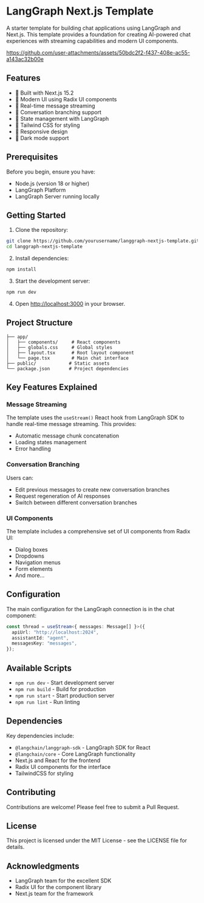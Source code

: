 # LangGraph Next.js Template

A starter template for building chat applications using LangGraph and Next.js. This template provides a foundation for creating AI-powered chat experiences with streaming capabilities and modern UI components.
 

https://github.com/user-attachments/assets/50bdc2f2-f437-408e-ac55-a143ac32b00e



## Features

- 🚀 Built with Next.js 15.2
- 🎨 Modern UI using Radix UI components
- 🔄 Real-time message streaming
- 🌳 Conversation branching support
- 🎯 State management with LangGraph
- 🎨 Tailwind CSS for styling
- 📱 Responsive design
- 🌙 Dark mode support

## Prerequisites

Before you begin, ensure you have:

- Node.js (version 18 or higher)
- LangGraph Platform
- LangGraph Server running locally

## Getting Started

1. Clone the repository:
```bash
git clone https://github.com/yourusername/langgraph-nextjs-template.git
cd langgraph-nextjs-template
```

2. Install dependencies:
```bash
npm install
```

3. Start the development server:
```bash
npm run dev
```

4. Open [http://localhost:3000](http://localhost:3000) in your browser.

## Project Structure

```
├── app/
│   ├── components/     # React components
│   ├── globals.css     # Global styles
│   ├── layout.tsx      # Root layout component
│   └── page.tsx        # Main chat interface
├── public/            # Static assets
└── package.json       # Project dependencies
```

## Key Features Explained

### Message Streaming
The template uses the `useStream()` React hook from LangGraph SDK to handle real-time message streaming. This provides:
- Automatic message chunk concatenation
- Loading states management
- Error handling

### Conversation Branching
Users can:
- Edit previous messages to create new conversation branches
- Request regeneration of AI responses
- Switch between different conversation branches

### UI Components
The template includes a comprehensive set of UI components from Radix UI:
- Dialog boxes
- Dropdowns
- Navigation menus
- Form elements
- And more...

## Configuration

The main configuration for the LangGraph connection is in the chat component:

```typescript
const thread = useStream<{ messages: Message[] }>({
  apiUrl: "http://localhost:2024",
  assistantId: "agent",
  messagesKey: "messages",
});
```

## Available Scripts

- `npm run dev` - Start development server
- `npm run build` - Build for production
- `npm run start` - Start production server
- `npm run lint` - Run linting

## Dependencies

Key dependencies include:
- `@langchain/langgraph-sdk` - LangGraph SDK for React
- `@langchain/core` - Core LangGraph functionality
- Next.js and React for the frontend
- Radix UI components for the interface
- TailwindCSS for styling

## Contributing

Contributions are welcome! Please feel free to submit a Pull Request.

## License

This project is licensed under the MIT License - see the LICENSE file for details.

## Acknowledgments

- LangGraph team for the excellent SDK
- Radix UI for the component library
- Next.js team for the framework
